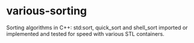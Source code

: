 # various-sorting
Sorting algorithms in C++: std:sort, quick_sort and shell_sort imported or implemented and tested for speed with various STL containers.
